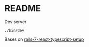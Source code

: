 # README

Dev server

`./bin/dev`

Bases on [rails-7-react-typescript-setup](https://ryanbigg.com/2023/06/rails-7-react-typescript-setup)
